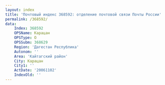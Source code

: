 ```yaml
---
layout: index
title: 'Почтовый индекс 368592: отделение почтовой связи Почты России'
permalink: /368592/
data:
    Index: 368592
    OPSName: Карацан
    OPSType: О
    OPSSubm: 368629
    Region: 'Дагестан Республика'
    Autonom: ''
    Area: 'Кайтагский район'
    City: Карацан
    City1: ''
    ActDate: '20061102'
    IndexOld: ''
---
```

